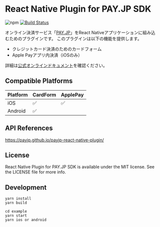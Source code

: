 # React Native Plugin for PAY.JP SDK

![npm](https://img.shields.io/npm/v/payjp-react-native)
[![Build Status](https://travis-ci.org/payjp/payjp-react-native-plugin.svg?branch=master)](https://travis-ci.org/payjp/payjp-react-native-plugin)

オンライン決済サービス「[PAY.JP](https://pay.jp/)」をReact Nativeアプリケーションに組み込むためのプラグインです。
このプラグインは以下の機能を提供します。

- クレジットカード決済のためのカードフォーム
- Apple Payアプリ内決済（iOSのみ）

詳細は[公式オンラインドキュメント](https://pay.jp/docs/)を確認ください。

## Compatible Platforms

|Platform|CardForm          |ApplePay          |
|--------|------------------|------------------|
|iOS     |:white_check_mark:|:white_check_mark:|
|Android |:white_check_mark:|                  |


## API References

https://payjp.github.io/payjp-react-native-plugin/

## License

React Native Plugin for PAY.JP SDK is available under the MIT license. See the LICENSE file for more info.

## Development

```
yarn install
yarn build
```

```
cd example
yarn start
yarn ios or android
```

